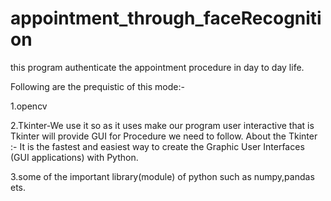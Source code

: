 # appointment_through_faceRecognition

this program authenticate the appointment procedure in day to day life.


Following are the prequistic of this mode:-

1.opencv

2.Tkinter-We use it so as it uses make our program user interactive that is Tkinter will provide GUI for Procedure we need to follow.
About the Tkinter :- It is the fastest and easiest way to create the Graphic User Interfaces (GUI applications) with Python. 

3.some of the important library(module) of python such as numpy,pandas ets.
